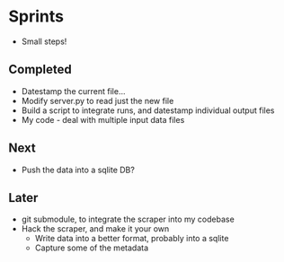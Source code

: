 # Sprints

* Small steps!

## Completed

* Datestamp the current file...
* Modify server.py to read just the new file
* Build a script to integrate runs, and datestamp individual output files
* My code - deal with multiple input data files

## Next

* Push the data into a sqlite DB?

## Later

* git submodule, to integrate the scraper into my codebase
* Hack the scraper, and make it your own
    * Write data into a better format, probably into a sqlite
    * Capture some of the metadata
